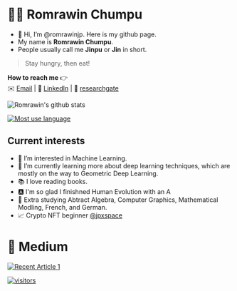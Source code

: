 # 👩‍💻 Romrawin Chumpu

- 👋 Hi, I’m @romrawinjp. Here is my github page.
- My name is **Romrawin Chumpu**.
- People usually call me **Jinpu** or **Jin** in short.

> Stay hungry, then eat!

**How to reach me** 👉    
✉️ [Email](mailto:m6222040393@g.siit.tu.ac.th) | 📘 [LinkedIn](https://www.linkedin.com/in/romrawin-chumpu/) | 📰 [researchgate](https://www.researchgate.net/profile/Romrawin-Chumpu)

![Romrawin's github stats](https://github-readme-stats.vercel.app/api?username=romrawinjp&show_icons=true&theme=default)

[![Most use language](https://github-readme-stats.vercel.app/api/top-langs/?username=romrawinjp&layout=compact&theme=default)](https://github.com/romrawinjp/github-readme-stats)


## Current interests

- 👀 I’m interested in Machine Learning.
- 🌱 I’m currently learning more about deep learning techniques, which are mostly on the way to Geometric Deep Learning.
- 📚 I love reading books.
- 🅰️ I'm so glad I finishned Human Evolution with an A
- 🧬 Extra studying Abtract Algebra, Computer Graphics, Mathematical Modling, French, and German.
- 📈 Crypto NFT beginner [@jpxspace](https://www.instagram.com/jpxspace)

<!---
romrawinjp/romrawinjp is a ✨ special ✨ repository because its `README.md` (this file) appears on your GitHub profile.
You can click the Preview link to take a look at your changes.
--->

# 📝 Medium

<a target="_blank" href="https://github-readme-medium-recent-article.vercel.app/medium/@romrawin/1"><img src="https://github-readme-medium-recent-article.vercel.app/medium/@romrawin/1" alt="Recent Article 1"> 

![visitors](https://visitor-badge.glitch.me/badge?page_id=romrawinjp.count_visitors)
